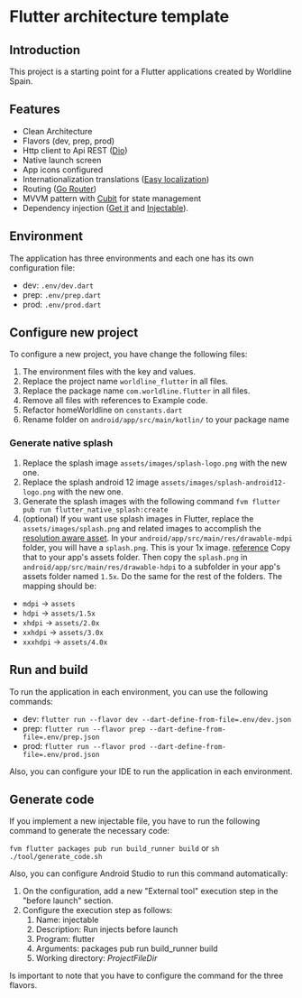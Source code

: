 # Flutter architecture template

## Introduction

This project is a starting point for a Flutter applications created by Worldline Spain.

## Features

- Clean Architecture
- Flavors (dev, prep, prod)
- Http client to Api REST ([Dio](https://pub.dev/packages/dio))
- Native launch screen
- App icons configured
- Internationalization translations ([Easy localization](https://pub.dev/packages/easy_localization))
- Routing ([Go Router](https://pub.dev/packages/go_router))
- MVVM pattern with [Cubit](https://pub.dev/packages/flutter_bloc) for state management
- Dependency injection ([Get it](https://pub.dev/packages/get_it) and [Injectable](https://pub.dev/packages/injectable)).

## Environment

The application has three environments and each one has its own configuration file:

- dev: `.env/dev.dart`
- prep: `.env/prep.dart`
- prod: `.env/prod.dart`

## Configure new project

To configure a new project, you have change the following files:

1. The environment files with the key and values.
2. Replace the project name `worldline_flutter` in all files.
3. Replace the package name `com.worldline.flutter` in all files.
4. Remove all files with references to Example code.
5. Refactor homeWorldline on `constants.dart`
6. Rename folder on `android/app/src/main/kotlin/` to your package name

### Generate native splash

1. Replace the splash image `assets/images/splash-logo.png` with the new one.
2. Replace the splash android 12 image `assets/images/splash-android12-logo.png` with the new one.
3. Generate the splash images with the following command `fvm flutter pub run flutter_native_splash:create`
4. (optional) If you want use splash images in Flutter, replace the `assets/images/splash.png` and related images to accomplish the [resolution aware asset](https://flutter.dev/docs/development/ui/assets-and-images#resolution-aware).
In your `android/app/src/main/res/drawable-mdpi` folder, you will have a `splash.png`.
This is your 1x image. [reference](https://developer.android.com/training/multiscreen/screendensities)
Copy that to your app's assets folder. Then copy the `splash.png` in `android/app/src/main/res/drawable-hdpi` to a subfolder in your app's assets folder named `1.5x`. Do the same for the rest of the folders. The mapping should be:

- `mdpi` → `assets`
- `hdpi` → `assets/1.5x`
- `xhdpi` → `assets/2.0x`
- `xxhdpi` → `assets/3.0x`
- `xxxhdpi` → `assets/4.0x`

## Run and build

To run the application in each environment, you can use the following commands:

- dev: `flutter run --flavor dev --dart-define-from-file=.env/dev.json`
- prep: `flutter run --flavor prep --dart-define-from-file=.env/prep.json`
- prod: `flutter run --flavor prod --dart-define-from-file=.env/prod.json`

Also, you can configure your IDE to run the application in each environment.

## Generate code

If you implement a new injectable file, you have to run the following command to generate the necessary code:

`fvm flutter packages pub run build_runner build` or `sh ./tool/generate_code.sh`

Also, you can configure Android Studio to run this command automatically:

1. On the configuration, add a new "External tool" execution step in the "before launch" section.
2. Configure the execution step as follows:
   1. Name: injectable
   2. Description: Run injects before launch
   3. Program: flutter
   4. Arguments: packages pub run build_runner build
   5. Working directory: $ProjectFileDir$

Is important to note that you have to configure the command for the three flavors.
